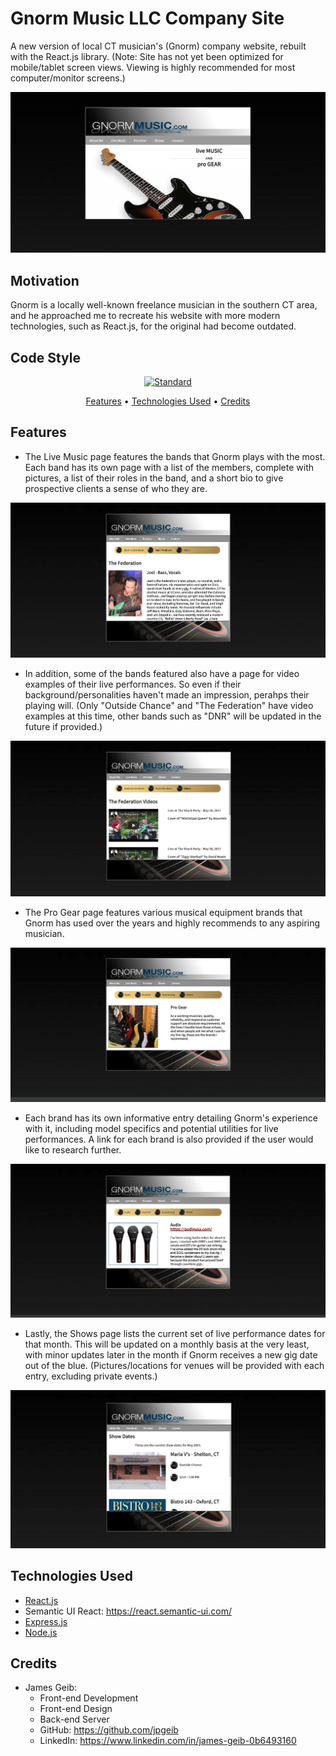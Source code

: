 # Gnorm Music LLC Company Site

A new version of local CT musician's (Gnorm) company website, rebuilt with the React.js library. (Note: Site has not yet been optimized for mobile/tablet screen views. Viewing is highly recommended for most computer/monitor screens.)

![](client/src/assets/screenshots/gnorm-landing-page.png)

## Motivation

Gnorm is a locally well-known freelance musician in the southern CT area, and he approached me to recreate his website with more modern technologies, such as React.js, for the original had become outdated.

## Code Style

<p align="center">
  <a href="https://github.com/feross/standard">
    <img src="https://img.shields.io/badge/code%20style-standard-brightgreen.svg?style=flat"
         alt="Standard">
  </a>
</p>

<p align="center">
  <a href="#features">Features</a> •
  <a href="#technologies-used">Technologies Used</a> •
  <a href="#credits">Credits</a>
</p>

## Features

* The Live Music page features the bands that Gnorm plays with the most. Each band has its own page with a list of the members, complete with pictures, a list of their roles in the band, and a short bio to give prospective clients a sense of who they are.

![](client/src/assets/screenshots/gnorm-fed-band.png)

* In addition, some of the bands featured also have a page for video examples of their live performances. So even if their background/personalities haven't made an impression, perahps their playing will. (Only "Outside Chance" and "The Federation" have video examples at this time, other bands such as "DNR" will be updated in the future if provided.)

![](client/src/assets/screenshots/gnorm-fed-videos.png)

* The Pro Gear page features various musical equipment brands that Gnorm has used over the years and highly recommends to any aspiring musician.

![](client/src/assets/screenshots/gnorm-progear.png)

* Each brand has its own informative entry detailing Gnorm's experience with it, including model specifics and potential utilities for live performances. A link for each brand is also provided if the user would like to research further.

![](client/src/assets/screenshots/gnorm-audix.png)

* Lastly, the Shows page lists the current set of live performance dates for that month. This will be updated on a monthly basis at the very least, with minor updates later in the month if Gnorm receives a new gig date out of the blue. (Pictures/locations for venues will be provided with each entry, excluding private events.)

![](client/src/assets/screenshots/gnorm-shows.png)

## Technologies Used

- [React.js](https://reactjs.org/)
- Semantic UI React: https://react.semantic-ui.com/
- [Express.js](https://expressjs.com)
- [Node.js](https://nodejs.org/en/)

## Credits

- James Geib:
    - Front-end Development
    - Front-end Design
    - Back-end Server
    - GitHub: https://github.com/jpgeib
    - LinkedIn: https://www.linkedin.com/in/james-geib-0b6493160